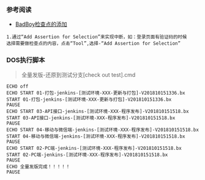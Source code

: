 
### 参考阅读
- [BadBoy检查点的添加](https://blog.csdn.net/zhangtaoee/article/details/54233918)
```
1.通过“Add Assertion for Selection”来实现中断，如：登录页面有验证码的时候
选择需要做检查点的内容，点击“Tool”,选择-“Add Assertion for Selection”
```

### DOS执行脚本
>全量发版-还原到测试分支[check out test].cmd
```
ECHO off
ECHO START 01-打包-jenkins-[测试环境-XXX-更新与打包]-V201810151336.bx
START 01-打包-jenkins-[测试环境-XXX-更新与打包]-V201810151336.bx
PAUSE
ECHO START 03-API接口-jenkins-[测试环境-XXX-程序发布]-V201810151518.bx
START 03-API接口-jenkins-[测试环境-XXX-程序发布]-V201810151518.bx
PAUSE
ECHO START 04-移动与微信端-jenkins-[测试环境-XXX-程序发布]-V201810151518.bx
START 04-移动与微信端-jenkins-[测试环境-XXX-程序发布]-V201810151518.bx
PAUSE
ECHO START 02-PC端-jenkins-[测试环境-XXX-程序发布]-V201810151518.bx
START 02-PC端-jenkins-[测试环境-XXX-程序发布]-V201810151518.bx
PAUSE
ECHO 全量发版完成！！！！！
PAUSE
```
